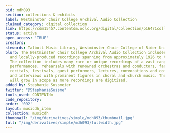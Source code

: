 ```yaml
---
pid: mdh093
section: collections & exhibits
label: Westminster Choir College Archival Audio Collection
claimed_category: digital collection
link: https://cdm15457.contentdm.oclc.org/digital/collection/p16471coll5/search
status: active
open_access: 'TRUE'
creators:
stewards: Talbott Music Library, Westminster Choir College of Rider University
blurb: The Westminster Choir College Archival Audio Collection includes commercial
  and locally-produced recordings spanning from approximately 1926 to the early 1980s.
  The collection includes many rare or unique recordings of a vast range of choral
  performances, rehearsals with renowned orchestras and conductors, faculty and student
  recitals, festivals, guest performers, lectures, convocations and commencements,
  and interviews with prominent figures in choral and church music. The collection
  will grow in scope as more recordings are digitized.
added_by: Stephanie Sussmeier
twitter: "@StephanieSussme"
tools_used: CONTENTdm
code_repository:
order: '092'
layout: musicdh_item
collection: musicdh
thumbnail: "/img/derivatives/simple/mdh093/thumbnail.jpg"
full: "/img/derivatives/simple/mdh093/fullwidth.jpg"
---
```


